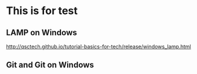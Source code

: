 # This is for test

## LAMP on Windows

http://qsctech.github.io/tutorial-basics-for-tech/release/windows_lamp.html

## Git and Git on Windows

